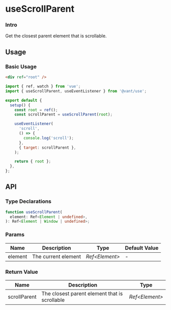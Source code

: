 # useScrollParent

### Intro

Get the closest parent element that is scrollable.

## Usage

### Basic Usage

```html
<div ref="root" />
```

```js
import { ref, watch } from 'vue';
import { useScrollParent, useEventListener } from '@vant/use';

export default {
  setup() {
    const root = ref();
    const scrollParent = useScrollParent(root);

    useEventListener(
      'scroll',
      () => {
        console.log('scroll');
      },
      { target: scrollParent },
    );

    return { root };
  },
};
```

## API

### Type Declarations

```ts
function useScrollParent(
  element: Ref<Element | undefined>,
): Ref<Element | Window | undefined>;
```

### Params

| Name    | Description         | Type            | Default Value |
| ------- | ------------------- | --------------- | ------------- |
| element | The current element | _Ref\<Element>_ | -             |

### Return Value

| Name | Description | Type |
| --- | --- | --- |
| scrollParent | The closest parent element that is scrollable | _Ref\<Element>_ |

